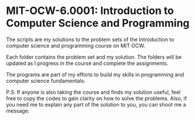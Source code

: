 # MIT-OCW-6.0001: Introduction to Computer Science and Programming


The scripts are my solutions to the problem sets of the Introduction to computer science and programming course on MIT OCW.

Each folder contains the problem set and my solution. The folders will be updated as I progress in the course and complete the assignments.

The programs are part of my efforts to build my skills in programming and computer science fundamentals. 

P.S: If anyone is also taking the course and finds my solution useful, feel free to copy the codes to gain clarity on how to solve the problems. 
Also, if you need me to explain any part of the solution to you, you can shoot me a message.
